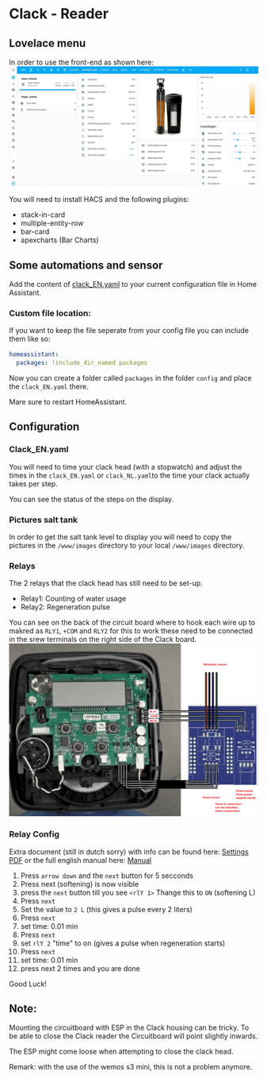 # Clack - Reader

## Lovelace menu
In order to use the front-end as shown here: 
![Example](printscreen_EN.jpg)

You will need to install HACS and the following plugins:

* stack-in-card
* multiple-entity-row
* bar-card
* apexcharts  (Bar Charts)

## Some automations and sensor
Add the content of [clack_EN.yaml](../clack_EN.yaml) to your current configuration file in Home Assistant.

### Custom file location: 
If you want to keep the file seperate from your config file you can include them like so:

```yml
homeassistant:
  packages: !include_dir_named packages
```
Now you can create a folder called `packages` in the folder `config` and place the `clack_EN.yaml` there. 

Mare sure to restart HomeAssistant.

## Configuration
### Clack_EN.yaml
You will need to time your clack head (with a stopwatch) and adjust the times in the `clack_EN.yaml` or `clack_NL.yaml`to the time your clack actually takes per step. 

You can see the status of the steps on the display.

### Pictures salt tank
In order to get the salt tank level to display you will need to copy the pictures in the `/www/images` directory to your local `/www/images` directory.

### Relays
The 2 relays that the clack head has still need to be set-up.
* Relay1: Counting of water usage 
* Relay2: Regeneration pulse

You can see on the back of the circuit board where to hook each wire up to makred as `RLY1`, `+COM` and  `RLY2` for this to work these need to be connected in the srew terminals on the right side of the Clack board.
![Schematic](diagram.png)

### Relay Config
Extra document (still in dutch sorry) with info can be found here: [Settings PDF](instelkaart%20clack%20ws1.pdf) or the full english manual here: [Manual](Full-CLACKWS1-Manual.pdf)

1. Press `arrow down` and the `next` button for 5 secconds
2. Press next (softening) is now visible
3. press the `next` button till you see `<rlY 1>` Thange this to `ON` (softening  L)
4. Press `next`
5. Set the value to `2 L` (this gives a pulse every 2 liters)
5. Press `next`
6. set time: 0.01 min
7. Press `next`
8. set  `rlY 2` "time" to on (gives a pulse when regeneration starts)
9. Press `next`
10. set time: 0.01 min
11. press next  2 times and you are done

Good Luck!

## Note:
Mounting the circuitboard with ESP in the Clack housing can be tricky.
To be able to close the Clack reader the Circuitboard will point slightly inwards.

The ESP might come loose when attempting to close the clack head.

Remark: with the use of the wemos s3 mini, this is not a problem anymore.



